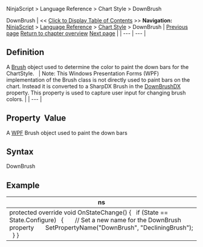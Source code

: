 ﻿
NinjaScript \> Language Reference \> Chart Style \> DownBrush

DownBrush
| \<\< [Click to Display Table of Contents](downbrush.md) \>\> **Navigation:**     [NinjaScript](ninjascript.md) \> [Language Reference](language_reference_wip.md) \> [Chart Style](chart_style.md) \> DownBrush | [Previous page](chartstyletype.md) [Return to chapter overview](chart_style.md) [Next page](downbrushdx.md) |
| --- | --- |
## Definition
A [Brush](https://msdn.microsoft.com/en-us/library/system.windows.media.brush(v=vs.110).aspx) object used to determine the color to paint the down bars for the ChartStyle.
 
| Note: This Windows Presentation Forms (WPF) implementation of the Brush class is not directly used to paint bars on the chart. Instead it is converted to a SharpDX Brush in the [DownBrushDX](downbrushdx.md) property. This property is used to capture user input for changing brush colors. |
| --- |

## Property  Value
A [WPF](https://msdn.microsoft.com/en-us/library/ms754130(v=vs.110).aspx) Brush object used to paint the down bars
 
## Syntax
DownBrush
 
## Example
| ns |
| --- |
| protected override void OnStateChange() {    if (State \=\= State.Configure)    {        // Set a new name for the DownBrush property        SetPropertyName("DownBrush", "DecliningBrush");    } } |
